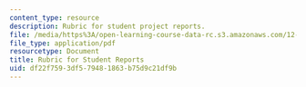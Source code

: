 ```yaml
---
content_type: resource
description: Rubric for student project reports.
file: /media/https%3A/open-learning-course-data-rc.s3.amazonaws.com/12-307-weather-and-climate-laboratory-spring-2009/df22f7593df579481863b75d9c21df9b_report_rubric.pdf
file_type: application/pdf
resourcetype: Document
title: Rubric for Student Reports
uid: df22f759-3df5-7948-1863-b75d9c21df9b
---
```

